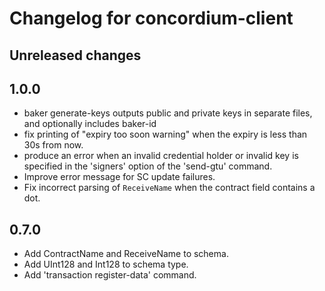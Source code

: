 # Changelog for concordium-client

## Unreleased changes

## 1.0.0

- baker generate-keys outputs public and private keys in separate files, and
  optionally includes baker-id
- fix printing of "expiry too soon warning" when the expiry is less than 30s
  from now.
- produce an error when an invalid credential holder or invalid key is
  specified in the 'signers' option of the 'send-gtu' command.
- Improve error message for SC update failures.
- Fix incorrect parsing of `ReceiveName` when the contract field contains a dot.

## 0.7.0
- Add ContractName and ReceiveName to schema.
- Add UInt128 and Int128 to schema type.
- Add 'transaction register-data' command.
